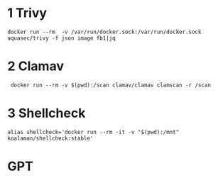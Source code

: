 # 1 Trivy

```shell
docker run --rm  -v /var/run/docker.sock:/var/run/docker.sock   aquasec/trivy -f json image fb1|jq
```

# 2 Clamav
```shell
 docker run --rm -v $(pwd):/scan clamav/clamav clamscan -r /scan
```


# 3 Shellcheck

```shell
alias shellcheck='docker run --rm -it -v "$(pwd):/mnt" koalaman/shellcheck:stable'
```

# GPT